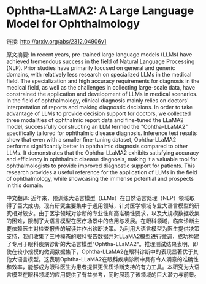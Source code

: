 # Ophtha-LLaMA2: A Large Language Model for Ophthalmology

链接: http://arxiv.org/abs/2312.04906v1

原文摘要:
In recent years, pre-trained large language models (LLMs) have achieved
tremendous success in the field of Natural Language Processing (NLP). Prior
studies have primarily focused on general and generic domains, with relatively
less research on specialized LLMs in the medical field. The specialization and
high accuracy requirements for diagnosis in the medical field, as well as the
challenges in collecting large-scale data, have constrained the application and
development of LLMs in medical scenarios. In the field of ophthalmology,
clinical diagnosis mainly relies on doctors' interpretation of reports and
making diagnostic decisions. In order to take advantage of LLMs to provide
decision support for doctors, we collected three modalities of ophthalmic
report data and fine-tuned the LLaMA2 model, successfully constructing an LLM
termed the "Ophtha-LLaMA2" specifically tailored for ophthalmic disease
diagnosis. Inference test results show that even with a smaller fine-tuning
dataset, Ophtha-LLaMA2 performs significantly better in ophthalmic diagnosis
compared to other LLMs. It demonstrates that the Ophtha-LLaMA2 exhibits
satisfying accuracy and efficiency in ophthalmic disease diagnosis, making it a
valuable tool for ophthalmologists to provide improved diagnostic support for
patients. This research provides a useful reference for the application of LLMs
in the field of ophthalmology, while showcasing the immense potential and
prospects in this domain.

中文翻译:
近年来，预训练大语言模型（LLMs）在自然语言处理（NLP）领域取得了巨大成功。现有研究主要集中于通用领域，针对医学领域专业大语言模型的研究相对较少。由于医学领域对诊断的专业性和高准确性要求，以及大规模数据收集的困难，限制了大语言模型在医疗场景中的应用与发展。在眼科领域，临床诊断主要依赖医生对检查报告的解读并作出诊断决策。为利用大语言模型为医生提供决策支持，我们收集了三种模态的眼科报告数据并对LLaMA2模型进行微调，成功构建了专用于眼科疾病诊断的大语言模型"Ophtha-LLaMA2"。推理测试结果表明，即使在较小规模的微调数据集下，Ophtha-LLaMA2在眼科诊断中的表现显著优于其他大语言模型。这表明Ophtha-LLaMA2在眼科疾病诊断中具有令人满意的准确性和效率，能够成为眼科医生为患者提供更优质诊断支持的有力工具。本研究为大语言模型在眼科领域的应用提供了有益参考，同时展现了该领域的巨大潜力与前景。
